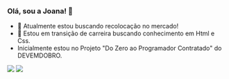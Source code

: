 ### Olá, sou a Joana! 👋

- 🔭 Atualmente estou buscando recolocação no mercado!
- 🌱 Estou em transição de carreira buscando conhecimento em Html e Css.
- Inicialmente estou no Projeto "Do Zero ao Programador Contratado" do DEVEMDOBRO.
 
 <div> 
  <a href="https://instagram.com/joanitamelo" target="_blank"><img src="https://img.shields.io/badge/-Instagram-%23E4405F?style=for-the-badge&logo=instagram&logoColor=white" target="_blank"></a>
    <a href="https://www.linkedin.com/in/joana-abreu88" target="_blank"><img src="https://img.shields.io/badge/-LinkedIn-%230077B5?style=for-the-badge&logo=linkedin&logoColor=white" target="_blank"></a> 

